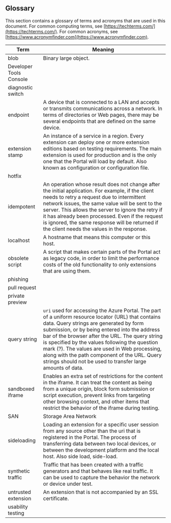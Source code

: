 <a name="glossary"></a>
## Glossary
   
This section contains a glossary of terms and acronyms that are used in this document. For common computing terms, see [https://techterms.com/](https://techterms.com/). For common acronyms, see [https://www.acronymfinder.com](https://www.acronymfinder.com).
 
| Term                         | Meaning |
| ---                          | --- |
| blob                         | Binary large object. |
| Developer Tools Console      | | 
| diagnostic switch            | | 
| endpoint                     | A device that is connected to a LAN and accepts or transmits communications across a network. In terms of directories or Web pages, there may be several endpoints that are defined on the same device.  |
| extension stamp              | An instance of a service in a region. Every extension can deploy one or more extension editions based on testing requirements. The main extension is used for production and is the only one that the Portal will load by default. Also known as configuration or configuration file.   | 
| hotfix                       | |
| idempotent                   | An operation whose result does not change after the initial application. For example, if the client needs to retry a request due to intermittent network issues, the same value will be sent to the server.  This allows the server to ignore the retry if it has already been processed. Even if the request is ignored, the same response will be returned if the client needs the values in the response. |
| localhost                    | A hostname that means this computer or this host.  |
| obsolete script              | A script that makes certain parts of the Portal act as legacy code, in order to limit the performance costs of the old functionality to only extensions that are using them. | 
| phishing                     | | 
| pull request                 | |
| private preview              | |
| query string                 | `uri` used for accessing the Azure Portal. The part of a uniform resource locator (URL) that contains data. Query strings are generated by form submission, or by being entered into the address bar of the browser after the URL. The  query string is specified by the values following the question mark (?). The values are used in Web processing, along with the path component of the URL. Query strings should not be used to transfer large amounts of data.  | 
| sandboxed iframe             | Enables an extra set of restrictions for the content in the iframe.  It can treat the content as being from a unique origin, block form submission or script execution, prevent links from targeting other browsing context, and other items that restrict the behavior of the iframe during testing. | 
| SAN                          | Storage Area Network  | 
| sideloading                  | Loading an extension for a specific user session from any source other than the uri that is registered in the Portal.  The process of transferring data between two local devices, or between the development platform and the local host. Also side load, side-load. | 
| synthetic traffic            | Traffic that has been created with a traffic generators and that behaves like real traffic. It can be used to capture the behavior the network or device under test. |
| untrusted extension          | An extension that is not accompanied by an SSL certificate. |
| usability testing            | |